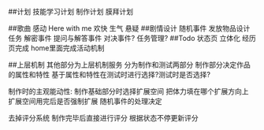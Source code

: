 ##计划
技能学习计划
制作计划
膜拜计划

##歌曲
感动 Here with me
欢快
生气
悬疑
##剧情设计
随机事件
发放物品设计任务
解密事件
提问与解答事件
对决事件?
任务管理?
##Todo
状态页 立体化
经历页完成
home里面完成活动机制


##上层机制
其他部分为上层机制服务 
分为制作和测试两部分 
制作部分决定作品的属性和特性 
基于属性和特性在测试时进行选择?测试时是否选择?

制作时的主观能动性:
制作基础部分时选择扩展空间
把体力填在哪个扩展方向上
扩展空间用完后是否强制扩展
随机事件的处理决定

去掉评分系统
制作完毕后直接进行评分
根据状态不停更新评分






